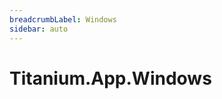 ```yaml
---
breadcrumbLabel: Windows
sidebar: auto
---
```


# Titanium.App.Windows

<ProxySummary/>

<ApiDocs/>
